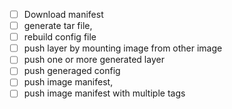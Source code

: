 - [ ] Download manifest
- [ ] generate tar file,
- [ ] rebuild config file
- [ ] push layer by mounting image from other image
- [ ] push one or more generated layer
- [ ] push generaged config
- [ ] push image manifest,
- [ ] push image manifest with multiple tags
